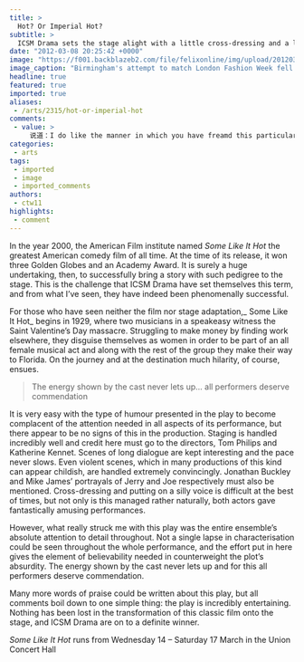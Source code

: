 ```yaml
---
title: >
  Hot? Or Imperial Hot?
subtitle: >
  ICSM Drama sets the stage alight with a little cross-dressing and a lot of fun
date: "2012-03-08 20:25:42 +0000"
image: "https://f001.backblazeb2.com/file/felixonline/img/upload/201203082024-ams111-somelikeit.jpg"
image_caption: "Birmingham's attempt to match London Fashion Week fell a little short of the mark"
headline: true
featured: true
imported: true
aliases:
 - /arts/2315/hot-or-imperial-hot
comments:
 - value: >
     说道：I do like the manner in which you have freamd this particular issue and it really does provide me personally a lot of fodder for consideration.Nonetheless, through what precisely I have witnessed, I only hopeas the commentary pack on that men and women keep on point and don't get started upon a tirade regarding the news of the day. Yet, thank you for this excellent piece and although I do not necessarily concur with this in totality, I value your perspective.,说道：Ia1a6ve been exploring for a bit for any high <a href="http://yunhsmj.com">quatily</a> articles or weblog posts on this kind of space . Exploring in Yahoo I ultimately stumbled upon this site. Studying this information So ia1a6m happy to show that I've an incredibly just right uncanny feeling I discovered exactly what I needed. I such a lot certainly will make sure to do not forget this web site and give it a glance on a relentless basis.
categories:
 - arts
tags:
 - imported
 - image
 - imported_comments
authors:
 - ctw11
highlights:
 - comment
---
```


In the year 2000, the American Film institute named _Some Like It Hot_ the greatest American comedy film of all time. At the time of its release, it won three Golden Globes and an Academy Award. It is surely a huge undertaking, then, to successfully bring a story with such pedigree to the stage. This is the challenge that ICSM Drama have set themselves this term, and from what I’ve seen, they have indeed been phenomenally successful.

For those who have seen neither the film nor stage adaptation,_ Some Like It Hot_ begins in 1929, where two musicians in a speakeasy witness the Saint Valentine’s Day massacre. Struggling to make money by finding work elsewhere, they disguise themselves as women in order to be part of an all female musical act and along with the rest of the group they make their way to Florida. On the journey and at the destination much hilarity, of course, ensues.

> The energy shown by the cast never lets up... all performers deserve commendation

It is very easy with the type of humour presented in the play to become complacent of the attention needed in all aspects of its performance, but there appear to be no signs of this in the production. Staging is handled incredibly well and credit here must go to the directors, Tom Philips and Katherine Kennet. Scenes of long dialogue are kept interesting and the pace never slows. Even violent scenes, which in many productions of this kind can appear childish, are handled extremely convincingly. Jonathan Buckley and Mike James’ portrayals of Jerry and Joe respectively must also be mentioned. Cross-dressing and putting on a silly voice is difficult at the best of times, but not only is this managed rather naturally, both actors gave fantastically amusing performances.

However, what really struck me with this play was the entire ensemble’s absolute attention to detail throughout. Not a single lapse in characterisation could be seen throughout the whole performance, and the effort put in here gives the element of believability needed in counterweight the plot’s absurdity. The energy shown by the cast never lets up and for this all performers deserve commendation.

Many more words of praise could be written about this play, but all comments boil down to one simple thing: the play is incredibly entertaining. Nothing has been lost in the transformation of this classic film onto the stage, and ICSM Drama are on to a definite winner.

_Some Like It Hot_ runs from Wednesday 14 – Saturday 17 March in the Union Concert Hall
